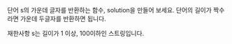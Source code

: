 단어 s의 가운데 글자를 반환하는 함수, solution을 만들어 보세요. 단어의 길이가 짝수라면 가운데 두글자를 반환하면 됩니다.

재한사항
s는 길이가 1 이상, 100이하인 스트링입니다.
